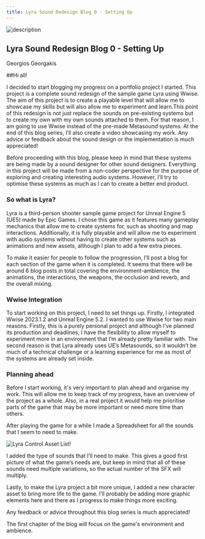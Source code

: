 ```yaml
---
title: Lyra Sound Redesign Blog 0 - Setting Up
---
```



![description](/blogImages/Blog0.png)

Lyra Sound Redesign Blog 0 - Setting Up
---
Georgios Georgakis







##Hi all!

I decided to start blogging my progress on a portfolio project I started. This project is a complete sound redesign of the sample game Lyra using Wwise. The aim of this project is to create a playable level that will allow me to showcase my skills but will also allow me to experiment and learn.This point of this redesign is not just replace the sounds on pre-existing systems but to create my own with my own sounds attached to them. For that reason, I am going to use Wwise instead of the pre-made Metasound systems. At the end of this blog series, I’ll also create a video showcasing my work. Any advice or feedback about the sound design or the implementation is much appreciated!

Before proceeding with this blog, please keep in mind that these systems are being made by a sound designer for other sound designers. Everything in this project will be made from a non-coder perspective for the purpose of exploring and creating interesting audio systems. However, I’ll try to optimise these systems as much as I can to create a better end product. 




### So what is Lyra? 

Lyra is a third-person shooter sample game project for Unreal Engine 5 (UE5) made by Epic Games. I chose this game as it features many gameplay mechanics that allow me to create systems for, such as shooting and map interactions. Additionally, it is fully playable and will allow me to experiment with audio systems without having to create other systems such as animations and new assets, although I plan to add a few extra pieces. 

To make it easier for people to follow the progression, I’ll post a blog for each section of the game when it is completed. It seems that there will be around 6 blog posts in total covering the environment-ambience, the animations, the interactions, the weapons, the occlusion and reverb, and the overall mixing.


### Wwise Integration

To start working on this project, I need to set things up. Firstly, I integrated Wwise 2023.1.2 and Unreal Engine 5.2. I wanted to use Wwise for two main reasons. Firstly, this is a purely personal project and although I’ve planned its production and deadlines, I have the flexibility to allow myself to experiment more in an environment that I’m already pretty familiar with. The second reason is that Lyra already uses UE’s Metasounds, so it wouldn’t be much of a technical challenge or a learning experience for me as most of the systems are already set inside.

### Planning ahead

Before I start working, it's very important to plan ahead and organise my work. This will allow me to keep track of my progress, have an overview of the project as a whole. Also, in a real project it would help me prioritise parts of the game that may be more important or need more time than others.

After playing the game for a while I made a Spreadsheet for all the sounds that I seem to need to make.

![Lyra Control Asset List!](/blogImages/post0.png "Lyra Control Asset List") 


I added the type of sounds that I’ll need to make. This gives a good first picture of what the game’s needs are, but keep in mind that all of these sounds need multiple variations, so the actual number of the SFX will multiply.

Lastly, to make the Lyra project a bit more unique, I added a new character asset to bring more life to the game. I’ll probably be adding more graphic elements here and there as I progress to make things more exciting.

Any feedback or advice throughout this blog series is much appreciated!

The first chapter of the blog will focus on the game's environment and ambience.






